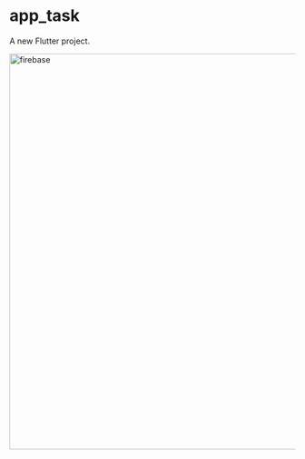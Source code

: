 # app_task

A new Flutter project.


<img width="698" alt="firebase" src="https://github.com/juanhoyos06/app_task/assets/91279639/715603fb-2b59-4973-aa34-e4479c00730a">

